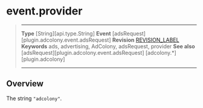 # event.provider

> --------------------- ------------------------------------------------------------------------------------------
> __Type__              [String][api.type.String]
> __Event__             [adsRequest][plugin.adcolony.event.adsRequest]
> __Revision__          [REVISION_LABEL](REVISION_URL)
> __Keywords__          ads, advertising, AdColony, adsRequest, provider
> __See also__			[adsRequest][plugin.adcolony.event.adsRequest]
>						[adcolony.*][plugin.adcolony]
> --------------------- ------------------------------------------------------------------------------------------

## Overview

The string `"adcolony"`.
